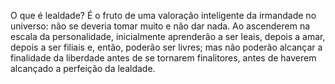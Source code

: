 ﻿O que é lealdade? É o fruto de uma valoração inteligente da irmandade no universo: não se deveria tomar muito e não dar nada. Ao ascenderem na escala da personalidade, inicialmente aprenderão a ser leais, depois a amar, depois a ser filiais e, então, poderão ser livres; mas não poderão alcançar a finalidade da liberdade antes de se tornarem finalitores, antes de haverem alcançado a perfeição da lealdade.